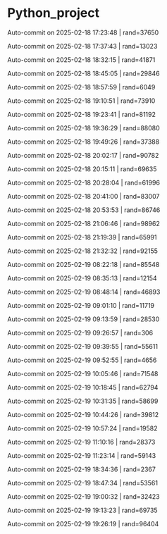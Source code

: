 # Python_project
Auto-commit on 2025-02-18 17:23:48 | rand=37650

Auto-commit on 2025-02-18 17:37:43 | rand=13023

Auto-commit on 2025-02-18 18:32:15 | rand=41871

Auto-commit on 2025-02-18 18:45:05 | rand=29846

Auto-commit on 2025-02-18 18:57:59 | rand=6049

Auto-commit on 2025-02-18 19:10:51 | rand=73910

Auto-commit on 2025-02-18 19:23:41 | rand=81192

Auto-commit on 2025-02-18 19:36:29 | rand=88080

Auto-commit on 2025-02-18 19:49:26 | rand=37388

Auto-commit on 2025-02-18 20:02:17 | rand=90782

Auto-commit on 2025-02-18 20:15:11 | rand=69635

Auto-commit on 2025-02-18 20:28:04 | rand=61996

Auto-commit on 2025-02-18 20:41:00 | rand=83007

Auto-commit on 2025-02-18 20:53:53 | rand=86746

Auto-commit on 2025-02-18 21:06:46 | rand=98962

Auto-commit on 2025-02-18 21:19:39 | rand=65991

Auto-commit on 2025-02-18 21:32:32 | rand=92155

Auto-commit on 2025-02-19 08:22:18 | rand=85548

Auto-commit on 2025-02-19 08:35:13 | rand=12154

Auto-commit on 2025-02-19 08:48:14 | rand=46893

Auto-commit on 2025-02-19 09:01:10 | rand=11719

Auto-commit on 2025-02-19 09:13:59 | rand=28530

Auto-commit on 2025-02-19 09:26:57 | rand=306

Auto-commit on 2025-02-19 09:39:55 | rand=55611

Auto-commit on 2025-02-19 09:52:55 | rand=4656

Auto-commit on 2025-02-19 10:05:46 | rand=71548

Auto-commit on 2025-02-19 10:18:45 | rand=62794

Auto-commit on 2025-02-19 10:31:35 | rand=58699

Auto-commit on 2025-02-19 10:44:26 | rand=39812

Auto-commit on 2025-02-19 10:57:24 | rand=19582

Auto-commit on 2025-02-19 11:10:16 | rand=28373

Auto-commit on 2025-02-19 11:23:14 | rand=59143

Auto-commit on 2025-02-19 18:34:36 | rand=2367

Auto-commit on 2025-02-19 18:47:34 | rand=53561

Auto-commit on 2025-02-19 19:00:32 | rand=32423

Auto-commit on 2025-02-19 19:13:23 | rand=69735

Auto-commit on 2025-02-19 19:26:19 | rand=96404
